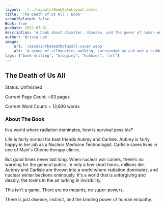 ```yaml
---
layout: ../../layouts/BookSaleLayout.astro
title: 'The Death of Us All : Book'
schoolRelated: false
Book: true
pubDate: 2022-07-01
description: 'A book about disaster, disease, and the power of human empathy'
author: 'Briana Lee'
image:
    url: '/assets/thedeathofusall-cover.webp'
    alt: 'A group of silhouettes walking, surrounded by ash and a reddening sky'
tags: ["book writing", "blogging", "hobbies", "art"]
---
```

## The Death of Us All
Status: Unfinished

Current Page Count: ~93 pages

Current Word Count: ~ 13,600 words


### About The Book

In a world where radiation dominates, how is survival possible?

Life is fairly normal for best friends Aubrey and Carlisle. Aubrey is fairly happy in her job as a Nuclear Medicine Technologist. Carlisle saves lives in one of Main's Chemo therapy clinics.

But good times never last long. When nuclear war comes, there's no warning for the general public. In only a few short hours, millions die. Aubrey and Carlisle are thrown into a world where radiation dominates, and nuclear winter beckons ominously. It's a world that is unforgiving and deadly, the toxins in the air lurking in invisibility.

This isn't a game. There are no mutants, no super-powers.

There is just disease, instinct, and the binding power of human empathy.